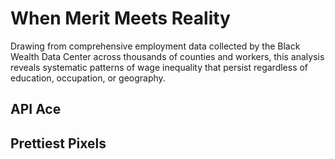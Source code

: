 # When Merit Meets Reality

Drawing from comprehensive employment data collected by the Black Wealth Data Center across thousands of counties and workers, this analysis reveals systematic patterns of wage inequality that persist regardless of education, occupation, or geography.

## API Ace


## Prettiest Pixels

